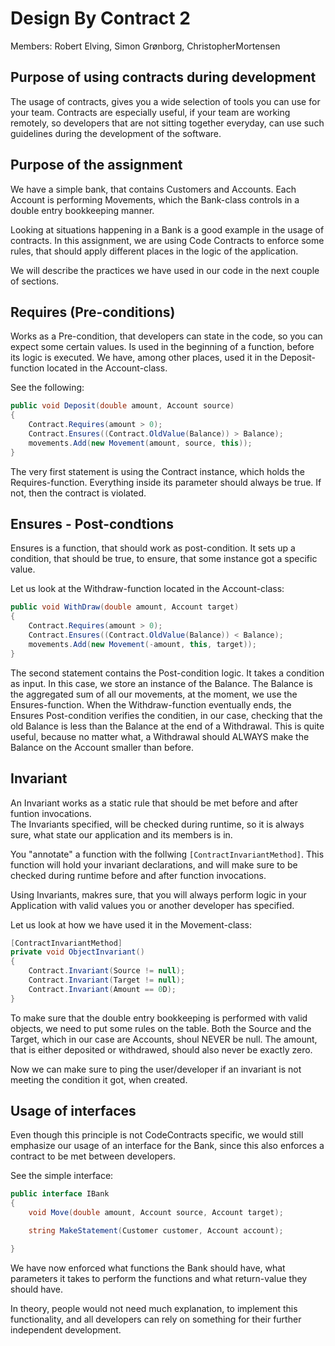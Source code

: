 # Design By Contract 2

Members: Robert Elving, Simon Grønborg, ChristopherMortensen

## Purpose of using contracts during development
The usage of contracts, gives you a wide selection of tools you can use for your team. 
Contracts are especially useful, if your team are working remotely, so developers that
are not sitting together everyday, can use such guidelines during the development of the software.

## Purpose of the assignment
We have a simple bank, that contains Customers and Accounts. Each Account is performing Movements, which the Bank-class controls in a double entry bookkeeping manner. 

Looking at situations happening in a Bank is a good example in the usage of contracts. In this assignment, we are using Code Contracts to enforce some rules, that should apply different places in the logic of the application.

We will describe the practices we have used in our code in the next couple of sections.

## Requires (Pre-conditions)
Works as a Pre-condition, that developers can state in the code, so you can expect some certain values.
Is used in the beginning of a function, before its logic is executed. We have, among other places, used it in the Deposit-function located in the Account-class.

See the following:
```cs
public void Deposit(double amount, Account source)
{
	Contract.Requires(amount > 0);
	Contract.Ensures((Contract.OldValue(Balance)) > Balance);
	movements.Add(new Movement(amount, source, this));
}
```

The very first statement is using the Contract instance, which holds the Requires-function. Everything inside its parameter should always be true. If not, then the contract is violated. 

## Ensures - Post-condtions
Ensures is a function, that should work as post-condition. It sets up a condition, that should be true, to ensure, that some instance got a specific value. 

Let us look at the Withdraw-function located in the Account-class:
```cs
public void WithDraw(double amount, Account target)
{
	Contract.Requires(amount > 0);
	Contract.Ensures((Contract.OldValue(Balance)) < Balance);
	movements.Add(new Movement(-amount, this, target));
}
```

The second statement contains the Post-condition logic. It takes a condition as input. In this case, we store an instance of the Balance. The Balance is the aggregated sum of all our movements, at the moment, we use the Ensures-function. 
When the Withdraw-function eventually ends, the Ensures Post-condition verifies the conditien, in our case, checking that the old Balance is less than the Balance at the end of a Withdrawal. 
This is quite useful, because no matter what, a Withdrawal should ALWAYS make the Balance on the Account smaller than before. 

## Invariant 
An Invariant works as a static rule that should be met before and after funtion invocations.  
The Invariants specified, will be checked during runtime, so it is always sure, what state our application and its members is in. 

You "annotate" a function with the follwing ```[ContractInvariantMethod]```.
This function will hold your invariant declarations, and will make sure to be checked during runtime before and after function invocations. 

Using Invariants, makres sure, that you will always perform logic in your Application with valid values you or another developer has specified. 

Let us look at how we have used it in the Movement-class:

```cs
[ContractInvariantMethod]
private void ObjectInvariant()
{
	Contract.Invariant(Source != null);
	Contract.Invariant(Target != null);			        
	Contract.Invariant(Amount == 0D);
}
```

To make sure that the double entry bookkeeping is performed with valid objects, we need to put some rules on the table. Both the Source and the Target, which in our case are Accounts, shoul NEVER be null. The amount, that is either deposited or withdrawed, should also never be exactly zero. 

Now we can make sure to ping the user/developer if an invariant is not meeting the condition it got, when created. 

## Usage of interfaces
Even though this principle is not CodeContracts specific, we would still emphasize our usage of an interface for the Bank, since this also enforces a contract to be met between developers. 

See the simple interface:
```cs
public interface IBank
{
	void Move(double amount, Account source, Account target);

	string MakeStatement(Customer customer, Account account);

}
```

We have now enforced what functions the Bank should have, what parameters it takes to perform the functions and what return-value they should have. 

In theory, people would not need much explanation, to implement this functionality, and all developers can rely on something for their further independent development.  
